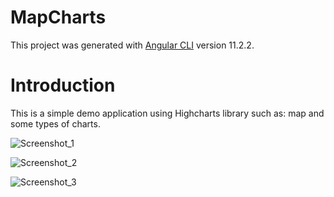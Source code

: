 # MapCharts

This project was generated with [Angular CLI](https://github.com/angular/angular-cli) version 11.2.2.


# Introduction

This is a simple demo application using Highcharts library such as: map and some types of charts.


![Screenshot_1](https://user-images.githubusercontent.com/32700638/111909826-155ee980-8a5f-11eb-9834-4f1655e20bc5.png)




![Screenshot_2](https://user-images.githubusercontent.com/32700638/111909852-358ea880-8a5f-11eb-9a44-330d052049db.png)





![Screenshot_3](https://user-images.githubusercontent.com/32700638/111909855-39222f80-8a5f-11eb-9df2-99d67aa705c7.png)

